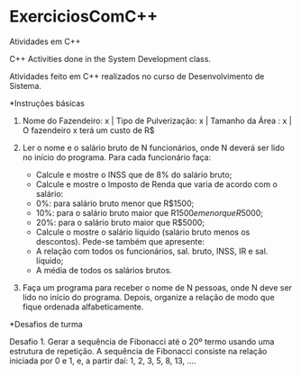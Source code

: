 # ExerciciosComC++
Atividades em C++

C++ Activities done in the System Development class.

Atividades feito em C++ realizados no curso de Desenvolvimento de Sistema.


*Instruções básicas

1. Nome do Fazendeiro: x | Tipo de Pulverização: x | Tamanho da Área : x | O fazendeiro x terá um custo de R$

2. Ler o nome e o salário bruto de N funcionários, onde N deverá ser lido no início do programa.
  Para cada funcionário faça:
    - Calcule e mostre o INSS que de 8% do salário bruto;
    - Calcule e mostre o Imposto de Renda que varia de acordo com o salário:
    - 0%: para salário bruto menor que R$1500;
    - 10%: para o salário bruto maior que R$1500 e menor que R$5000;
    - 20%: para o salário bruto maior que R$5000;
    - Calcule o mostre o salário líquido (salário bruto menos os descontos).
  Pede-se também que apresente:
    - A relação com todos os funcionários, sal. bruto, INSS, IR e sal. líquido;
    - A média de todos os salários brutos.

3. Faça um programa para receber o nome de N pessoas, 
onde N deve ser lido no início do programa. 
Depois, organize a relação de modo que fique ordenada alfabeticamente.


*Desafios de turma

Desafio 1. Gerar a sequência de Fibonacci até o 20º termo usando uma estrutura de repetição. 
A sequência de Fibonacci consiste na relação iniciada por 0 e 1, e, a partir daí: 1, 2, 3, 5, 8, 13, ....
